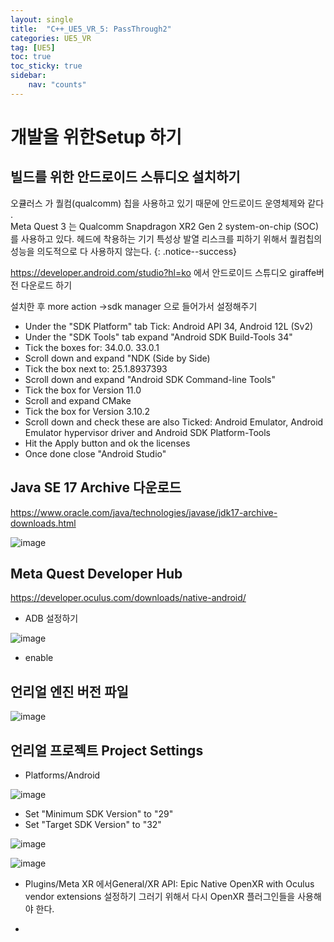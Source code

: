 ```yaml
---
layout: single
title:  "C++_UE5_VR_5: PassThrough2"
categories: UE5_VR
tag: [UE5]
toc: true
toc_sticky: true
sidebar:
    nav: "counts"
---
```


# 개발을 위한Setup 하기 

## 빌드를 위한 안드로이드 스튜디오 설치하기 
오큘러스 가 퀄컴(qualcomm) 칩을 사용하고 있기 때문에 안드로이드 운영체제와 같다 .   
Meta Quest 3 는  Qualcomm Snapdragon XR2 Gen 2 system-on-chip (SOC)를 사용하고 있다.
헤드에 착용하는 기기 특성상 발열 리스크를 피하기 위해서 퀄컴칩의 성능을 의도적으로 다 사용하지 않는다.
{: .notice--success}
   
   
<https://developer.android.com/studio?hl=ko> 에서 안드로이드 스튜디오 giraffe버전 다운로드 하기 

설치한 후 more action ->sdk manager 으로 들어가서 설정해주기 

* Under the "SDK Platform" tab Tick: Android API 34,  Android 12L (Sv2)
* Under the "SDK Tools" tab expand "Android SDK Build-Tools 34"
* Tick the boxes for: 34.0.0. 33.0.1
* Scroll down and expand "NDK (Side by Side)
* Tick the box next to: 25.1.8937393
* Scroll down and expand "Android SDK Command-line Tools"
* Tick the box for Version 11.0
* Scroll and expand CMake
* Tick the box for Version 3.10.2
* Scroll down and check these are also Ticked: Android Emulator, Android Emulator hypervisor driver and Android SDK Platform-Tools
* Hit the Apply button and ok the licenses
* Once done close "Android Studio"

## Java SE 17 Archive 다운로드 

<https://www.oracle.com/java/technologies/javase/jdk17-archive-downloads.html>

![image](https://github.com/silverlnng/DatastructureStudy/assets/112385982/aee90bf6-0282-4845-bb2d-07f1941d1b9b)


## Meta Quest Developer Hub

<https://developer.oculus.com/downloads/native-android/>

* ADB 설정하기 

![image](https://github.com/silverlnng/DatastructureStudy/assets/112385982/9730b4df-6bc6-448f-91fc-6b196fb402a2)

* enable 

## 언리얼 엔진 버전 파일

![image](https://github.com/silverlnng/DatastructureStudy/assets/112385982/265c6083-4fd5-40ff-a84f-8b118fe68740)


## 언리얼 프로젝트 Project Settings
   
* Platforms/Android

![image](https://github.com/silverlnng/DatastructureStudy/assets/112385982/c9f5e828-f515-4d8e-b7b0-51856b83c9e2)
   
* Set "Minimum SDK Version" to "29"
* Set "Target SDK Version" to "32"

![image](https://github.com/silverlnng/DatastructureStudy/assets/112385982/db5584e0-732e-47b2-bdeb-39ca411b12ef)


![image](https://github.com/silverlnng/DatastructureStudy/assets/112385982/69cf78a2-0a5d-4663-91ee-1b8685dbb294)

* Plugins/Meta XR 에서General/XR API: Epic Native OpenXR with Oculus vendor extensions 설정하기 
그러기 위해서 다시 OpenXR 플러그인들을 사용해야 한다. 

* 